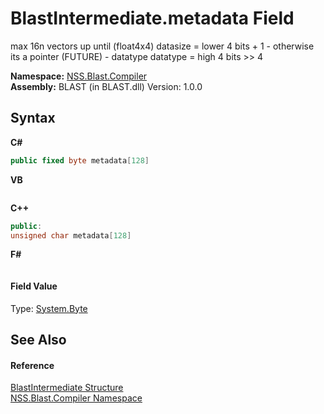 # BlastIntermediate.metadata Field
 

max 16n vectors up until (float4x4) datasize = lower 4 bits + 1 - otherwise its a pointer (FUTURE) - datatype datatype = high 4 bits >> 4

**Namespace:**&nbsp;<a href="26a25caa-f50b-92ad-f15c-dbb9db1493ae.md">NSS.Blast.Compiler</a><br />**Assembly:**&nbsp;BLAST (in BLAST.dll) Version: 1.0.0

## Syntax

**C#**<br />
``` C#
public fixed byte metadata[128]
```

**VB**<br />
``` VB

```

**C++**<br />
``` C++
public:
unsigned char metadata[128]
```

**F#**<br />
``` F#

```


#### Field Value
Type: <a href="https://docs.microsoft.com/dotnet/api/system.byte" target="_blank" rel="noopener noreferrer">System.Byte</a>

## See Also


#### Reference
<a href="32900304-967e-b7b4-7743-8a10dd78931b.md">BlastIntermediate Structure</a><br /><a href="26a25caa-f50b-92ad-f15c-dbb9db1493ae.md">NSS.Blast.Compiler Namespace</a><br />